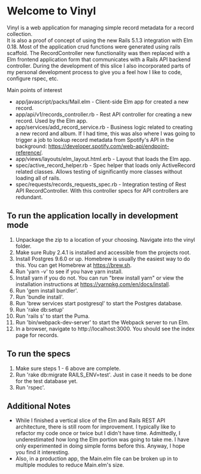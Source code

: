 # Welcome to Vinyl

Vinyl is a web application for managing simple record metadata for a record collection.  
It is also a proof of concept of using the new Rails 5.1.3 integration with Elm 0.18. Most of the application crud functions were generated using rails scaffold. The RecordController new functionality was then replaced with a Elm frontend application form that communicates with a Rails API backend controller. During the development of this slice I also incorporated parts of my personal development process to give you a feel how I like to code, configure rspec, etc. 

Main points of interest
* app/javascript/packs/Mail.elm - Client-side Elm app for created a new record.
* app/api/v1/records_controller.rb - Rest API controller for creating a new record. Used by the Elm app.
* app/services/add_record_service.rb - Business logic related to creating a new record and album. If I had time, this was also where I was going to trigger a job to lookup record metadata from Spotify's API in the background: https://developer.spotify.com/web-api/endpoint-reference/.
* app/views/layouts/elm_layout.html.erb - Layout that loads the Elm app.
* spec/active_record_helper.rb - Spec helper that loads only ActiveRecord related classes. Allows testing of significantly more classes without loading all of rails.
* spec/requests/records_requests_spec.rb - Integration testing of Rest API RecordController. With this controller specs for API controllers are redundant.

## To run the application locally in development mode
1. Unpackage the zip to a location of your choosing. Navigate into the vinyl folder. 
2. Make sure Ruby 2.4.1 is installed and accessible from the projects root.
3. Install Postgres 9.6.0 or up. Homebrew is usually the easiest way to do this. You can get Homebrew at https://brew.sh.
4. Run 'yarn -v' to see if you have yarn install.
5. Install yarn if you do not. You can run "brew install yarn" or view the installation instructions at https://yarnpkg.com/en/docs/install.
6. Run 'gem install bundler'.
7. Run 'bundle install'.
8. Run 'brew services start postgresql' to start the Postgres database.
9. Run 'rake db:setup'
10. Run 'rails s' to start the Puma.
11. Run 'bin/webpack-dev-server' to start the Webpack server to run Elm.
12. In a browser, navigate to http://localhost:3000. You should see the index page for records.

## To run the specs
1. Make sure steps 1 - 6 above are complete.
2. Run 'rake db:migrate RAILS_ENV=test'. Just in case it needs to be done for the test database yet.
3. Run 'rspec'.

## Additional Notes
* While I finished a vertical slice of the Elm and Rails REST API architecture, there is still room for improvement. I typically like to refactor my code once or twice but I didn't have time. Admittedly, I underestimated how long the Elm portion was going to take me. I have only experimented in doing simple forms before this. Anyway, I hope you find it interesting.
* Also, in a production app, the Main.elm file can be broken up in to multiple modules to reduce Main.elm's size. 
